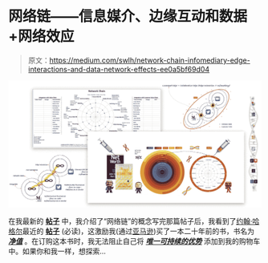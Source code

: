 # 网络链——信息媒介、边缘互动和数据+网络效应

> 原文：<https://medium.com/swlh/network-chain-infomediary-edge-interactions-and-data-network-effects-ee0a5bf69d04>

![](img/2ae9e8e6f0a828913d3ef6b47ca66e4a.png)

在我最新的 [**帖子**](/@KhalidiAlmadani/network-chain-740b1c5dcc48) 中，我介绍了“网络链”的概念写完那篇帖子后，我看到了[约翰·哈格尔](https://medium.com/u/cfdaf9101507?source=post_page-----ee0a5bf69d04--------------------------------)最近的 [**帖子**](https://edgeperspectives.typepad.com/edge_perspectives/2019/04/infomediaries-a-significant-untapped-opportunity.html) (必读)，这激励我(通过[亚马逊](http://www.amazon.com))买了一本二十年前的书，书名为 [***净值***](https://www.amazon.com/exec/obidos/ASIN/0875848893/ref%3Dase_johnhagelcom-20/102-7090602-7035361) 。在订购这本书时，我无法阻止自己将 [***唯一可持续的优势***](https://www.amazon.com/Only-Sustainable-Edge-Productive-Specialization/dp/1591397200/) 添加到我的购物车中。如果你和我一样，想探索…